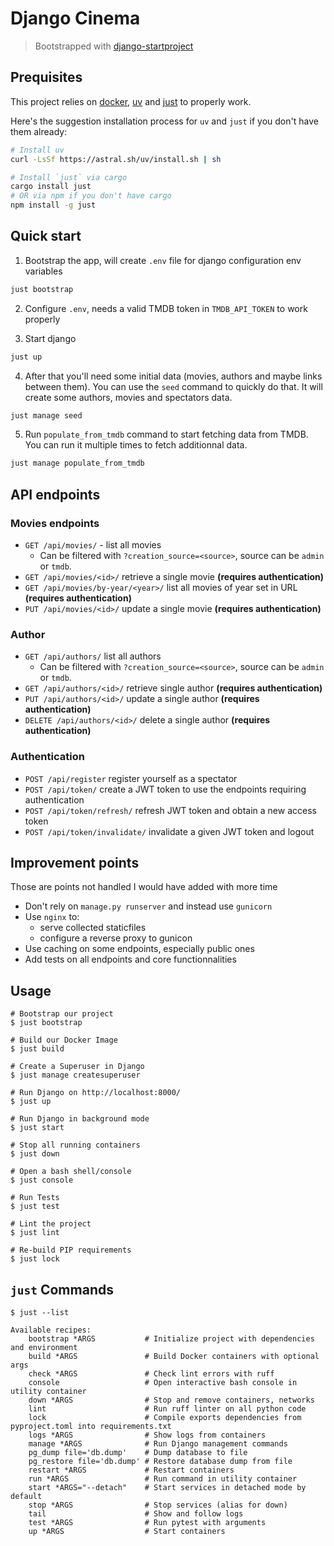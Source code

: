 # Django Cinema

> Bootstrapped with [django-startproject](https://github.com/jefftriplett/django-startproject)

## Prequisites
This project relies on [docker][docker], [uv]() and [just]() to properly work.

Here's the suggestion installation process for `uv` and `just` if you don't have them already:

```bash
# Install uv
curl -LsSf https://astral.sh/uv/install.sh | sh

# Install `just` via cargo
cargo install just
# OR via npm if you don't have cargo
npm install -g just
```


## Quick start

1. Bootstrap the app, will create `.env` file for django configuration env variables
```bash
just bootstrap
```

2. Configure `.env`, needs a valid TMDB token in `TMDB_API_TOKEN` to work properly

3. Start django
```bash
just up
```

4. After that you'll need some initial data (movies, authors and maybe links between them). You can use the `seed` command to quickly do that. It will create some authors, movies and spectators data.

```bash
just manage seed
```

5. Run `populate_from_tmdb` command to start fetching data from TMDB. You can run it multiple times to fetch additionnal data.
```bash
just manage populate_from_tmdb
```

## API endpoints

### Movies endpoints
- `GET /api/movies/` - list all movies
  - Can be filtered with `?creation_source=<source>`, source can be `admin` or `tmdb`. 
- `GET /api/movies/<id>/` retrieve a single movie __(requires authentication)__
- `GET /api/movies/by-year/<year>/` list all movies of year set in URL __(requires authentication)__
- `PUT /api/movies/<id>/` update a single movie __(requires authentication)__

### Author
- `GET /api/authors/` list all authors
  - Can be filtered with `?creation_source=<source>`, source can be `admin` or `tmdb`.
- `GET /api/authors/<id>/` retrieve single author __(requires authentication)__
- `PUT /api/authors/<id>/` update a single author __(requires authentication)__
- `DELETE /api/authors/<id>/` delete a single author __(requires authentication)__


### Authentication
- `POST /api/register` register yourself as a spectator
- `POST /api/token/` create a JWT token to use the endpoints requiring authentication
- `POST /api/token/refresh/` refresh JWT token and obtain a new access token
- `POST /api/token/invalidate/` invalidate a given JWT token and logout


## Improvement points
Those are points not handled I would have added with more time
- Don't rely on `manage.py runserver` and instead use `gunicorn`
- Use `nginx` to:
  - serve collected staticfiles
  - configure a reverse proxy to gunicon
- Use caching on some endpoints, especially public ones
- Add tests on all endpoints and core functionnalities

## Usage

```shell
# Bootstrap our project
$ just bootstrap

# Build our Docker Image
$ just build

# Create a Superuser in Django
$ just manage createsuperuser

# Run Django on http://localhost:8000/
$ just up

# Run Django in background mode
$ just start

# Stop all running containers
$ just down

# Open a bash shell/console
$ just console

# Run Tests
$ just test

# Lint the project
$ just lint

# Re-build PIP requirements
$ just lock
```



## `just` Commands

```shell
$ just --list

Available recipes:
    bootstrap *ARGS           # Initialize project with dependencies and environment
    build *ARGS               # Build Docker containers with optional args
    check *ARGS               # Check lint errors with ruff
    console                   # Open interactive bash console in utility container
    down *ARGS                # Stop and remove containers, networks
    lint                      # Run ruff linter on all python code
    lock                      # Compile exports dependencies from pyproject.toml into requirements.txt
    logs *ARGS                # Show logs from containers
    manage *ARGS              # Run Django management commands
    pg_dump file='db.dump'    # Dump database to file
    pg_restore file='db.dump' # Restore database dump from file
    restart *ARGS             # Restart containers
    run *ARGS                 # Run command in utility container
    start *ARGS="--detach"    # Start services in detached mode by default
    stop *ARGS                # Stop services (alias for down)
    tail                      # Show and follow logs
    test *ARGS                # Run pytest with arguments
    up *ARGS                  # Start containers
```

[docker]: https://www.docker.com/